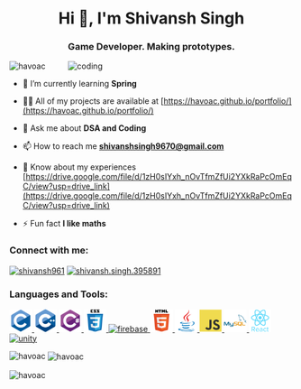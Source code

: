 <h1 align="center">Hi 👋, I'm Shivansh Singh</h1>
<h3 align="center">Game Developer. Making prototypes.</h3>
<img align="right" alt="coding" width="400" src="https://user-images.githubusercontent.com/69011963/137184767-79a13ec7-1bb3-4341-a6da-3a149c9c159a.gif">
<p align="left"> <img src="https://komarev.com/ghpvc/?username=havoac&label=Profile%20views&color=0e75b6&style=flat" alt="havoac" /> </p>

- 🌱 I’m currently learning **Spring**

- 👨‍💻 All of my projects are available at [https://havoac.github.io/portfolio/](https://havoac.github.io/portfolio/)

- 💬 Ask me about **DSA and Coding**

- 📫 How to reach me **shivanshsingh9670@gmail.com**

- 📄 Know about my experiences [https://drive.google.com/file/d/1zH0sIYxh_nOvTfmZfUi2YXkRaPcOmEqC/view?usp=drive_link](https://drive.google.com/file/d/1zH0sIYxh_nOvTfmZfUi2YXkRaPcOmEqC/view?usp=drive_link)

- ⚡ Fun fact **I like maths**

<h3 align="left">Connect with me:</h3>
<p align="left">
<a href="https://linkedin.com/in/shivansh961" target="blank"><img align="center" src="https://raw.githubusercontent.com/rahuldkjain/github-profile-readme-generator/master/src/images/icons/Social/linked-in-alt.svg" alt="shivansh961" height="30" width="40" /></a>
<a href="https://fb.com/shivansh.singh.395891" target="blank"><img align="center" src="https://raw.githubusercontent.com/rahuldkjain/github-profile-readme-generator/master/src/images/icons/Social/facebook.svg" alt="shivansh.singh.395891" height="30" width="40" /></a>
</p>

<h3 align="left">Languages and Tools:</h3>
<p align="left"> <a href="https://www.cprogramming.com/" target="_blank" rel="noreferrer"> <img src="https://raw.githubusercontent.com/devicons/devicon/master/icons/c/c-original.svg" alt="c" width="40" height="40"/> </a> <a href="https://www.w3schools.com/cpp/" target="_blank" rel="noreferrer"> <img src="https://raw.githubusercontent.com/devicons/devicon/master/icons/cplusplus/cplusplus-original.svg" alt="cplusplus" width="40" height="40"/> </a> <a href="https://www.w3schools.com/cs/" target="_blank" rel="noreferrer"> <img src="https://raw.githubusercontent.com/devicons/devicon/master/icons/csharp/csharp-original.svg" alt="csharp" width="40" height="40"/> </a> <a href="https://www.w3schools.com/css/" target="_blank" rel="noreferrer"> <img src="https://raw.githubusercontent.com/devicons/devicon/master/icons/css3/css3-original-wordmark.svg" alt="css3" width="40" height="40"/> </a> <a href="https://firebase.google.com/" target="_blank" rel="noreferrer"> <img src="https://www.vectorlogo.zone/logos/firebase/firebase-icon.svg" alt="firebase" width="40" height="40"/> </a> <a href="https://www.w3.org/html/" target="_blank" rel="noreferrer"> <img src="https://raw.githubusercontent.com/devicons/devicon/master/icons/html5/html5-original-wordmark.svg" alt="html5" width="40" height="40"/> </a> <a href="https://www.java.com" target="_blank" rel="noreferrer"> <img src="https://raw.githubusercontent.com/devicons/devicon/master/icons/java/java-original.svg" alt="java" width="40" height="40"/> </a> <a href="https://developer.mozilla.org/en-US/docs/Web/JavaScript" target="_blank" rel="noreferrer"> <img src="https://raw.githubusercontent.com/devicons/devicon/master/icons/javascript/javascript-original.svg" alt="javascript" width="40" height="40"/> </a> <a href="https://www.mysql.com/" target="_blank" rel="noreferrer"> <img src="https://raw.githubusercontent.com/devicons/devicon/master/icons/mysql/mysql-original-wordmark.svg" alt="mysql" width="40" height="40"/> </a> <a href="https://reactjs.org/" target="_blank" rel="noreferrer"> <img src="https://raw.githubusercontent.com/devicons/devicon/master/icons/react/react-original-wordmark.svg" alt="react" width="40" height="40"/> </a> <a href="https://unity.com/" target="_blank" rel="noreferrer"> <img src="https://www.vectorlogo.zone/logos/unity3d/unity3d-icon.svg" alt="unity" width="40" height="40"/> </a> </p>

<p><img align="left" src="https://github-readme-stats.vercel.app/api/top-langs?username=havoac&show_icons=true&locale=en&layout=compact" alt="havoac" /></p>

<p>&nbsp;<img align="center" src="https://github-readme-stats.vercel.app/api?username=havoac&show_icons=true&locale=en" alt="havoac" /></p>

<p><img align="center" src="https://github-readme-streak-stats.herokuapp.com/?user=havoac&" alt="havoac" /></p>
